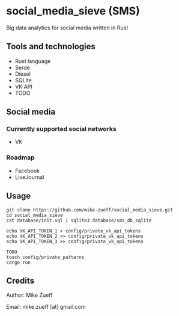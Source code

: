 # social_media_sieve (SMS)
Big data analytics for social media written in Rust

## Tools and technologies
- Rust language
- Serde
- Diesel
- SQLite
- VK API
- TODO

## Social media

### Currently supported social networks
- VK

### Roadmap
- Facebook
- LiveJournal

## Usage
```
git clone https://github.com/mike-zueff/social_media_sieve.git
cd social_media_sieve
cat database/init.sql | sqlite3 database/sms_db_sqlite

echo VK_API_TOKEN_1 > config/private_vk_api_tokens
echo VK_API_TOKEN_2 >> config/private_vk_api_tokens
echo VK_API_TOKEN_3 >> config/private_vk_api_tokens

TODO
touch config/private_patterns
cargo run
```

## Credits
Author: Mike Zueff

Email: mike.zueff [at] gmail.com
